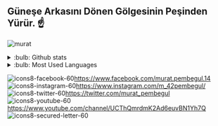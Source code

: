 ##  Güneşe Arkasını Dönen Gölgesinin Peşinden Yürür. ☝️


![murat](https://user-images.githubusercontent.com/121448902/210591103-217a8a51-bb6b-4dd2-9df9-a06c3a1a2b1a.jpg)
<details>
 <summary> :bulb: Github stats </summary>
 <img src="(https://github-readme-stats.vercel.app/appi?username=MuratPembegul&theme=dark)">
</details>

<details>
 <summary> :bulb: Most Used Languages </summary>
 <img src="(https://github-readme-stats.vercel.app/api/top-langs/?username=MuratPembegul)">
</details>

![icons8-facebook-60 ](https://user-images.githubusercontent.com/121448902/210606786-22f64798-5119-4ba4-9f0f-7fe0a991bea5.png)https://www.facebook.com/murat.pembegul.14<br>
![icons8-instagram-60](https://user-images.githubusercontent.com/121448902/210607729-682fa99a-68e3-4241-98f3-444a27f191a7.png)https://www.instagram.com/m_42pembegul/<br>
![icons8-twitter-60](https://user-images.githubusercontent.com/121448902/210623920-551fa946-561c-4fb1-b2ea-23deee94ce18.png)https://twitter.com/murat_pembegul<br>
![icons8-youtube-60](https://user-images.githubusercontent.com/121448902/210624597-83635803-bc54-4061-8864-6e00296ba4c0.png)https://www.youtube.com/channel/UCThQmrdmK2Ad6euvBN1Yh7Q<br>
![icons8-secured-letter-60](https://user-images.githubusercontent.com/121448902/210625852-911f6f2d-f72c-4246-b721-f167556e27d3.png)






